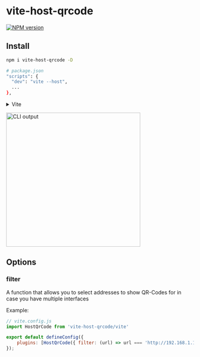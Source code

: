 # vite-host-qrcode

[![NPM version](https://img.shields.io/npm/v/vite-host-qrcode?color=a1b858&label=)](https://www.npmjs.com/package/vite-host-qrcode)


## Install

```bash
npm i vite-host-qrcode -D
```

```bash
# package.json
"scripts": {
  "dev": "vite --host",
  ...
},
```

<details>
<summary>Vite</summary><br>

```ts
// vite.config.ts
import HostQrCode from 'vite-host-qrcode/vite'

export default defineConfig({
  plugins: [
    HostQrCode({ /* options */ }),
  ],
})
```

Example: [`playground/`](./playground/)

<br></details>

<img height="360" alt="CLI output" src="https://user-images.githubusercontent.com/34116392/181014171-aa511838-8122-48cf-ad9c-39f0368ee616.png" />


## Options

### filter

A function that allows you to select addresses to show QR-Codes for in case you have multiple interfaces

Example:

```js
// vite.config.js
import HostQrCode from 'vite-host-qrcode/vite'

export default defineConfig({
	plugins: [HostQrCode({ filter: (url) => url === 'http://192.168.1.1:4173' })]
});
```
